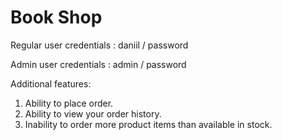 # Book Shop

Regular user credentials : daniil / password

Admin user credentials : admin / password

Additional features:
1. Ability to place order.
2. Ability to view your order history.
3. Inability to order more product items than available in stock.